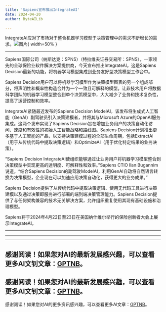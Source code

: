 ```yaml
---
title: 'Sapiens宣布推出IntegrateAI'
date: 2024-04-20
author: ByteAILib

---
```


IntegrateAI应对了市场对于整合机器学习模型于决策管理中的需求不断增长的需求。![图片](https://ai-techpark.com/wp-content/uploads/2020/06/Buyer-Guide-500x281-1.jpg){ width=50% }

---
Sapiens国际公司（纳斯达克：SPNS）（特拉维夫证券交易所：SPNS），一家领先的全球保险业软件解决方案提供商，今天宣布推出IntegrateAI，这是Sapiens Decision最新的功能，将机器学习模型集成到业务友好型决策模型工作台中。

Sapiens Decision用户可以将机器学习模型作为决策模型图表的另一个组成部分，将声明性和概率性构造合并为一个一致且可解释的模型。让非技术用户将数据科学团队的机器学习模型整合到单个决策模型中，大大减少了业务和技术复杂性，提高了运营控制和效率。

IntegrateAI紧随最近发布的Sapiens Decision ModelAI，该发布将生成式人工智能（GenAI）副驾驶员引入决策建模者，并将其与Microsoft Azure的OpenAI服务集成。这两个发布实现了Sapiens Decision旨在增加业务用户的决策自动化访问、速度和有效性的初始人工智能战略和路线图。Sapiens Decision计划推出更多基于人工智能的产品，以支持决策建模过程的全部生命周期，包括ExtractAI（用于从传统代码中提取决策逻辑）和OptimizeAI（用于优化特定结果的业务决策）。

“Sapiens Decision IntegrateAI使组织能够通过让业务用户将机器学习模型整合到决策模型中实现更高的透明度、可解释性和效率。”Sapiens CTIO Ilan Bugannim说道。“结合Sapiens Decision的副驾驶ModelAI，利用GenAI自动将自然语言转换为决策模型，企业现在可以加速应用决策自动化，获得更大的业务成果。”

Sapiens Decision提供了从传统代码中提取决策逻辑、使用无代码工具进行决策建模以及通过决策即服务进行部署的端到端决策管理能力。Sapiens Decision提供了与任何架构兼容的技术无关解决方案，允许组织重复使用其现有基础设施和治理模型。

Sapiens将于2024年4月22日至23日在美国纳什维尔举行的保险创新者大会上展示IntegrateAI。

---
---

---
感谢阅读！如果您对AI的最新发展感兴趣，可以查看更多AI文钊文章：[GPTNB](https://gptnb.com)。
---
感谢阅读！如果您对AI的最新发展感兴趣，可以查看更多AI文钊文章：[GPTNB](https://gptnb.com)。
---
感谢阅读！如果您对AI的更多资讯感兴趣，可以查看更多AI文章：[GPTNB](https://gptnb.com)。